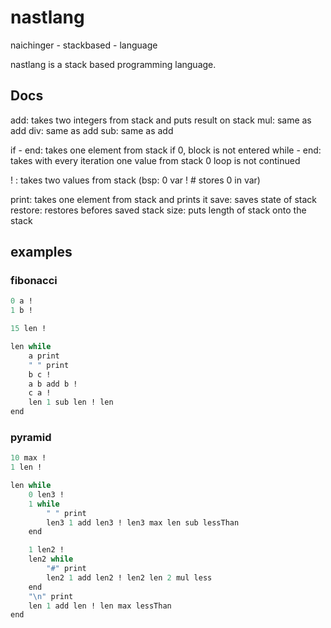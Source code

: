 # nastlang

naichinger - stackbased - language

nastlang is a stack based programming language.

## Docs

add: takes two integers from stack and puts result on stack
mul: same as add
div: same as add
sub: same as add

if - end: takes one element from stack if 0, block is not entered
while - end: takes with every iteration one value from stack 0 loop is not continued

! : takes two values from stack (bsp: 0 var ! # stores 0 in var) 


print: takes one element from stack and prints it
save: saves state of stack
restore: restores befores saved stack
size: puts length of stack onto the stack

## examples

### fibonacci
```fs
0 a !
1 b !

15 len !

len while
    a print
    " " print
    b c !
    a b add b !
    c a !
    len 1 sub len ! len
end
```

### pyramid

```fs
10 max !
1 len !

len while
    0 len3 ! 
    1 while
        " " print
        len3 1 add len3 ! len3 max len sub lessThan
    end

    1 len2 !
    len2 while
        "#" print
        len2 1 add len2 ! len2 len 2 mul less
    end
    "\n" print
    len 1 add len ! len max lessThan
end
```
